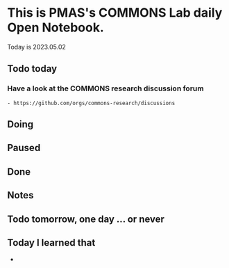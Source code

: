 
# This is PMAS's COMMONS Lab daily Open Notebook.

Today is 2023.05.02

## Todo today

### Have a look at the COMMONS research discussion forum
    - https://github.com/orgs/commons-research/discussions
###
###

## Doing

## Paused

## Done

## Notes

## Todo tomorrow, one day ... or never 


###
###


## Today I learned that

- 